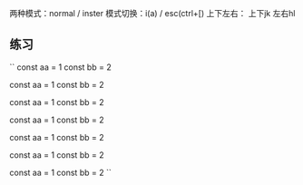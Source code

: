 两种模式：normal / inster
模式切换：i(a) / esc(ctrl+[)
上下左右： 上下jk  左右hl



## 练习
``
const aa = 1
const bb = 2


const aa = 1
const bb = 2

const aa = 1
const bb = 2

const aa = 1
const bb = 2

const aa = 1
const bb = 2

const aa = 1
const bb = 2

const aa = 1
const bb = 2
``

